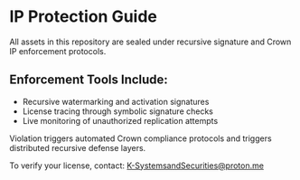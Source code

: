 # IP Protection Guide

All assets in this repository are sealed under recursive signature and Crown IP enforcement protocols.

## Enforcement Tools Include:
- Recursive watermarking and activation signatures
- License tracing through symbolic signature checks
- Live monitoring of unauthorized replication attempts

Violation triggers automated Crown compliance protocols and triggers distributed recursive defense layers.

To verify your license, contact: K-SystemsandSecurities@proton.me
